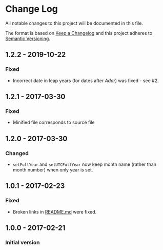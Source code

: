 
# Change Log
All notable changes to this project will be documented in this file.

The format is based on [Keep a Changelog](http://keepachangelog.com/) and this project adheres to
[Semantic Versioning](http://semver.org/).

## 1.2.2 - 2019-10-22
### Fixed
 - Incorrect date in leap years (for dates after *Adar*) was fixed - see #2.

## 1.2.1 - 2017-03-30
### Fixed
 - Minified file corresponds to source file

## 1.2.0 - 2017-03-30
### Changed
 - `setFullYear` and `setUTCFullYear` now keep month name (rather than month number) when only
year is set.

## 1.0.1 - 2017-02-23
### Fixed
 - Broken links in [README.md](README.md) were fixed.

## 1.0.0 - 2017-02-21
### Initial version
